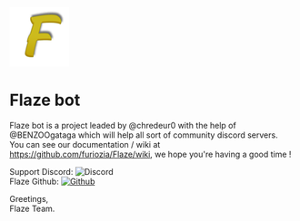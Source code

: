 ![Flaze](images/logo.png)
# Flaze bot  

Flaze bot is a project leaded by @chredeur0 with the help of @BENZOOgataga which will help all sort of community discord servers.  
You can see our documentation / wiki at https://github.com/furiozia/Flaze/wiki, we hope you're having a good time !  

Support Discord: ![Discord](https://discordapp.com/api/guilds/813024193968734239/widget.png)  
Flaze Github: [![Github](https://img.shields.io/badge/Github-Flaze-orange?style=flat-square)](https://github.com/FlazeBot)

Greetings,  
Flaze Team.
